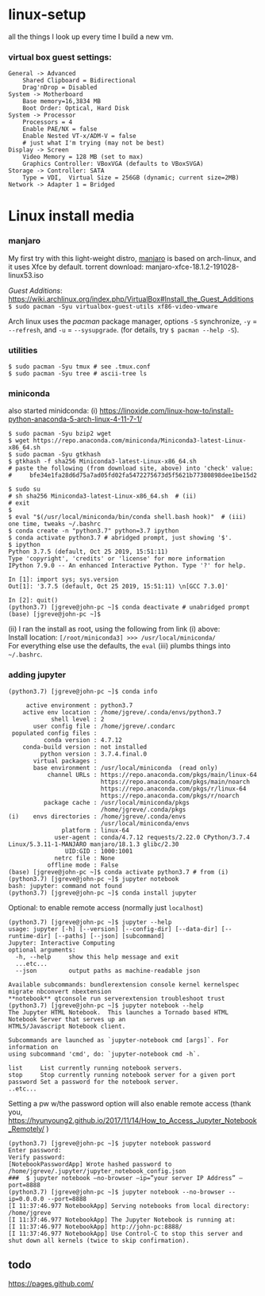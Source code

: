 # linux-setup
all the things I look up every time I build a new vm.

### virtual box guest settings:

```
General -> Advanced
    Shared Clipboard = Bidirectional
    Drag'nDrop = Disabled
System -> Motherboard
    Base memory=16,3834 MB
    Boot Order: Optical, Hard Disk
System -> Processor
    Processors = 4
    Enable PAE/NX = false
    Enable Nested VT-x/ADM-V = false
    # just what I'm trying (may not be best)
Display -> Screen
    Video Memory = 128 MB (set to max)
    Graphics Controller: VBoxVGA (defaults to VBoxSVGA)
Storage -> Controller: SATA 
    Type = VDI,  Virtual Size = 256GB (dynamic; current size=2MB)
Network -> Adapter 1 = Bridged
```
# Linux install media
### manjaro
My first try with this light-weight distro, [manjaro](https://manjaro.org/get-manjaro/)
is based on arch-linux, and it uses Xfce by default.  torrent download: manjaro-xfce-18.1.2-191028-linux53.iso

*Guest Additions*: https://wiki.archlinux.org/index.php/VirtualBox#Install_the_Guest_Additions
`$ sudo pacman -Syu virtualbox-guest-utils xf86-video-vmware`

Arch linux uses the *pacman* package manager, options `-S` synchronize, `-y` = `--refresh`, and `-u` = `--sysupgrade`.  (for details, try `$ pacman --help -S`).

### utilities

```
$ sudo pacman -Syu tmux # see .tmux.conf
$ sudo pacman -Syu tree # ascii-tree ls
```


### miniconda
also started minidconda:
(i) https://linoxide.com/linux-how-to/install-python-anaconda-5-arch-linux-4-11-7-1/

```
$ sudo pacman -Syu bzip2 wget
$ wget https://repo.anaconda.com/miniconda/Miniconda3-latest-Linux-x86_64.sh
$ sudo pacman -Syu gtkhash
$ gtkhash -f sha256 Miniconda3-latest-Linux-x86_64.sh 
# paste the following (from download site, above) into 'check' value:
#     bfe34e1fa28d6d75a7ad05fd02fa5472275673d5f5621b77380898dee1be15d2

$ sudo su
# sh sha256 Miniconda3-latest-Linux-x86_64.sh  # (ii)
# exit
$
$ eval "$(/usr/local/miniconda/bin/conda shell.bash hook)"  # (iii) one time, tweaks ~/.bashrc
$ conda create -n "python3.7" python=3.7 ipython
$ conda activate python3.7 # abridged prompt, just showing '$'.
$ ipython
Python 3.7.5 (default, Oct 25 2019, 15:51:11) 
Type 'copyright', 'credits' or 'license' for more information
IPython 7.9.0 -- An enhanced Interactive Python. Type '?' for help.

In [1]: import sys; sys.version                                                 
Out[1]: '3.7.5 (default, Oct 25 2019, 15:51:11) \n[GCC 7.3.0]'

In [2]: quit()                                                                  
(python3.7) [jgreve@john-pc ~]$ conda deactivate # unabridged prompt
(base) [jgreve@john-pc ~]$ 
```

(ii) I ran the install as root, using the following from link (i) above:  
Install location: `[/root/miniconda3] >>> /usr/local/miniconda/`  
For everything else use the defaults, the `eval` (iii) plumbs things into `~/.bashrc`.

### adding jupyter

```
(python3.7) [jgreve@john-pc ~]$ conda info

     active environment : python3.7
    active env location : /home/jgreve/.conda/envs/python3.7
            shell level : 2
       user config file : /home/jgreve/.condarc
 populated config files : 
          conda version : 4.7.12
    conda-build version : not installed
         python version : 3.7.4.final.0
       virtual packages : 
       base environment : /usr/local/miniconda  (read only)
           channel URLs : https://repo.anaconda.com/pkgs/main/linux-64
                          https://repo.anaconda.com/pkgs/main/noarch
                          https://repo.anaconda.com/pkgs/r/linux-64
                          https://repo.anaconda.com/pkgs/r/noarch
          package cache : /usr/local/miniconda/pkgs
                          /home/jgreve/.conda/pkgs
(i)    envs directories : /home/jgreve/.conda/envs
                          /usr/local/miniconda/envs
               platform : linux-64
             user-agent : conda/4.7.12 requests/2.22.0 CPython/3.7.4 Linux/5.3.11-1-MANJARO manjaro/18.1.3 glibc/2.30
                UID:GID : 1000:1001
             netrc file : None
           offline mode : False
(base) [jgreve@john-pc ~]$ conda activate python3.7 # from (i)
(python3.7) [jgreve@john-pc ~]$ jupyter notebook
bash: jupyter: command not found
(python3.7) [jgreve@john-pc ~]$ conda install jupyter
```
Optional: to enable remote access (normally just `localhost`) 
```
(python3.7) [jgreve@john-pc ~]$ jupyter --help
usage: jupyter [-h] [--version] [--config-dir] [--data-dir] [--runtime-dir] [--paths] [--json] [subcommand]
Jupyter: Interactive Computing
optional arguments:
  -h, --help     show this help message and exit
  ...etc...
  --json         output paths as machine-readable json

Available subcommands: bundlerextension console kernel kernelspec migrate nbconvert nbextension
**notebook** qtconsole run serverextension troubleshoot trust
(python3.7) [jgreve@john-pc ~]$ jupyter notebook --help
The Jupyter HTML Notebook.  This launches a Tornado based HTML Notebook Server that serves up an
HTML5/Javascript Notebook client.

Subcommands are launched as `jupyter-notebook cmd [args]`. For information on
using subcommand 'cmd', do: `jupyter-notebook cmd -h`.

list     List currently running notebook servers.
stop     Stop currently running notebook server for a given port
password Set a password for the notebook server.
..etc...
```

Setting a pw w/the password option will also enable remote access (thank you, https://hyunyoung2.github.io/2017/11/14/How_to_Access_Jupyter_Notebook_Remotely/ )

```
(python3.7) [jgreve@john-pc ~]$ jupyter notebook password
Enter password: 
Verify password: 
[NotebookPasswordApp] Wrote hashed password to /home/jgreve/.jupyter/jupyter_notebook_config.json
###  $ jupyter notebook –no-browser –ip=”your server IP Address” –port=8888
(python3.7) [jgreve@john-pc ~]$ jupyter notebook --no-browser --ip=0.0.0.0 --port=8888
[I 11:37:46.977 NotebookApp] Serving notebooks from local directory: /home/jgreve
[I 11:37:46.977 NotebookApp] The Jupyter Notebook is running at:
[I 11:37:46.977 NotebookApp] http://john-pc:8888/
[I 11:37:46.977 NotebookApp] Use Control-C to stop this server and shut down all kernels (twice to skip confirmation).
```
## todo
https://pages.github.com/
